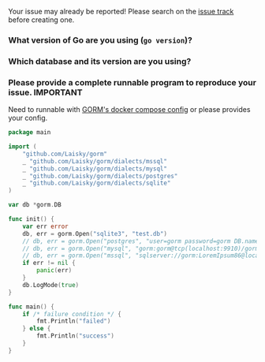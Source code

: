 Your issue may already be reported! Please search on the [issue track](https://github.com/Laisky/gorm/issues) before creating one.

### What version of Go are you using (`go version`)?


### Which database and its version are you using?


### Please provide a complete runnable program to reproduce your issue. **IMPORTANT**

Need to runnable with [GORM's docker compose config](https://github.com/Laisky/gorm/blob/master/docker-compose.yml) or please provides your config.

```go
package main

import (
	"github.com/Laisky/gorm"
	_ "github.com/Laisky/gorm/dialects/mssql"
	_ "github.com/Laisky/gorm/dialects/mysql"
	_ "github.com/Laisky/gorm/dialects/postgres"
	_ "github.com/Laisky/gorm/dialects/sqlite"
)

var db *gorm.DB

func init() {
	var err error
	db, err = gorm.Open("sqlite3", "test.db")
	// db, err = gorm.Open("postgres", "user=gorm password=gorm DB.name=gorm port=9920 sslmode=disable")
	// db, err = gorm.Open("mysql", "gorm:gorm@tcp(localhost:9910)/gorm?charset=utf8&parseTime=True")
	// db, err = gorm.Open("mssql", "sqlserver://gorm:LoremIpsum86@localhost:9930?database=gorm")
	if err != nil {
		panic(err)
	}
	db.LogMode(true)
}

func main() {
	if /* failure condition */ {
		fmt.Println("failed")
	} else {
		fmt.Println("success")
	}
}
```
